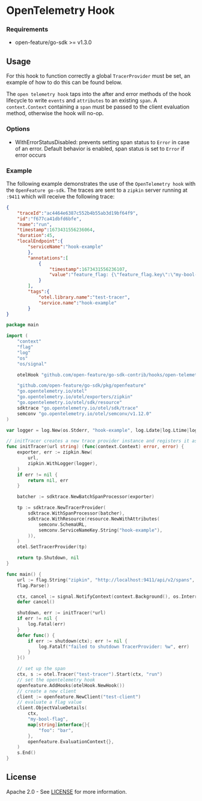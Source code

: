 # OpenTelemetry Hook

### Requirements

- open-feature/go-sdk >= v1.3.0

## Usage

For this hook to function correctly a global `TracerProvider` must be set, an example of how to do this can be found below.

The `open telemetry hook` taps into the after and error methods of the hook lifecycle to write `events` and `attributes` to an existing `span`.
A `context.Context` containing a `span` must be passed to the client evaluation method, otherwise the hook will no-op.

### Options

- WithErrorStatusDisabled: prevents setting span status to `Error` in case of an error. Default behavior is enabled, 
  span status is set to `Error` if error occurs

### Example
The following example demonstrates the use of the `OpenTelemetry hook` with the `OpenFeature go-sdk`. The traces are sent to a `zipkin` server running at `:9411` which will receive the following trace:
```json
{
	"traceId":"ac4464e6387c552b4b55ab3d19bf64f9",
	"id":"f677ca41dbfd6bfe",
	"name":"run",
	"timestamp":1673431556236064,
	"duration":45,
	"localEndpoint":{
		"serviceName":"hook-example"
		},
		"annotations":[
			{
				"timestamp":1673431556236107,
				"value":"feature_flag: {\"feature_flag.key\":\"my-bool-flag\",\"feature_flag.provider_name\":\"NoopProvider\",\"feature_flag.variant\":\"default-variant\"}"
			}
		],
		"tags":{
			"otel.library.name":"test-tracer",
			"service.name":"hook-example"
		}
}
```

```go
package main

import (
	"context"
	"flag"
	"log"
	"os"
	"os/signal"

	otelHook "github.com/open-feature/go-sdk-contrib/hooks/open-telemetry/pkg"

	"github.com/open-feature/go-sdk/pkg/openfeature"
	"go.opentelemetry.io/otel"
	"go.opentelemetry.io/otel/exporters/zipkin"
	"go.opentelemetry.io/otel/sdk/resource"
	sdktrace "go.opentelemetry.io/otel/sdk/trace"
	semconv "go.opentelemetry.io/otel/semconv/v1.12.0"
)

var logger = log.New(os.Stderr, "hook-example", log.Ldate|log.Ltime|log.Llongfile)

// initTracer creates a new trace provider instance and registers it as global trace provider.
func initTracer(url string) (func(context.Context) error, error) {
	exporter, err := zipkin.New(
		url,
		zipkin.WithLogger(logger),
	)
	if err != nil {
		return nil, err
	}

	batcher := sdktrace.NewBatchSpanProcessor(exporter)

	tp := sdktrace.NewTracerProvider(
		sdktrace.WithSpanProcessor(batcher),
		sdktrace.WithResource(resource.NewWithAttributes(
			semconv.SchemaURL,
			semconv.ServiceNameKey.String("hook-example"),
		)),
	)
	otel.SetTracerProvider(tp)

	return tp.Shutdown, nil
}

func main() {
	url := flag.String("zipkin", "http://localhost:9411/api/v2/spans", "zipkin url")
	flag.Parse()

	ctx, cancel := signal.NotifyContext(context.Background(), os.Interrupt)
	defer cancel()

	shutdown, err := initTracer(*url)
	if err != nil {
		log.Fatal(err)
	}
	defer func() {
		if err := shutdown(ctx); err != nil {
			log.Fatalf("failed to shutdown TracerProvider: %w", err)
		}
	}()

	// set up the span
	ctx, s := otel.Tracer("test-tracer").Start(ctx, "run")
	// set the opentelemetry hook
	openfeature.AddHooks(otelHook.NewHook())
	// create a new client
	client := openfeature.NewClient("test-client")
	// evaluate a flag value
	client.ObjectValueDetails(
		ctx,
		"my-bool-flag",
		map[string]interface{}{
			"foo": "bar",
		},
		openfeature.EvaluationContext{},
	)
	s.End()
}

```

## License

Apache 2.0 - See [LICENSE](./../../LICENSE) for more information.
